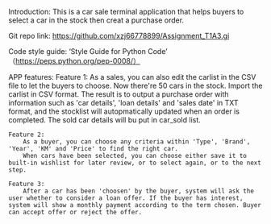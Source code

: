 Introduction:
    This is a car sale terminal application that helps buyers to select a car in the stock then creat a purchase order.

Git repo link: https://github.com/xzj66778899/Assignment_T1A3.gi

Code style guide:  ‘Style Guide for Python Code’ （https://peps.python.org/pep-0008/）

APP features: 
    Feature 1: 
        As a sales, you can also edit the carlist in the CSV file to let the buyers to choose. Now there're 50 cars in the stock.
        Import the carlist in CSV format.
        The result is to output a purchase order with information such as 'car details', 'loan details' and 'sales date' in TXT format, and the stocklist will autopmatically updated when an order is completed. The sold car details will bu put in car_sold list.

    Feature 2:
        As a buyer, you can choose any criteria within 'Type', 'Brand', 'Year', 'KM' and 'Price' to find the right car. 
        When cars have been selected, you can choose either save it to built-in wishlist for later review, or to select again, or to the next step.

    Feature 3:
        After a car has been 'choosen' by the buyer, system will ask the user whether to consider a loan offer. If the buyer has interest, system will show a monthly payment according to the term chosen. Buyer can accept offer or reject the offer.
    
    
